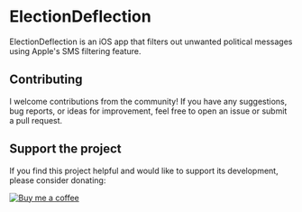 # ElectionDeflection

ElectionDeflection is an iOS app that filters out unwanted political messages using Apple's SMS filtering feature. 

## Contributing

I welcome contributions from the community! If you have any suggestions, bug reports, or ideas for improvement, feel free to open an issue or submit a pull request.

## Support the project

If you find this project helpful and would like to support its development, please consider donating:  
  
[![Buy me a coffee](https://www.buymeacoffee.com/assets/img/custom_images/orange_img.png)](https://www.buymeacoffee.com/yOd1JU9MQe)
